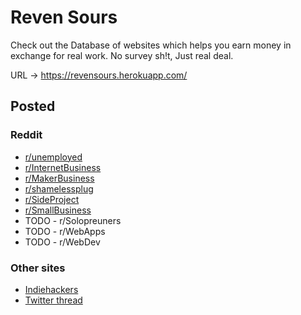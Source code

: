# Reven Sours

Check out the Database of websites which helps you earn money in exchange for real work. No survey sh!t, Just real deal.

URL -> https://revensours.herokuapp.com/

## Posted

### Reddit

* [r/unemployed](https://www.reddit.com/r/Unemployed/comments/8qqxjl/i_made_a_curated_list_of_website_which_pays_its/)
* [r/InternetBusiness](https://www.reddit.com/r/InternetBusiness/comments/8qqz9b/i_made_a_list_of_websites_which_allows_its_users/)
* [r/MakerBusiness](https://www.reddit.com/r/MakerBusiness/comments/8qr5oy/i_made_a_curated_list_of_websites_which_pays_its/)
* [r/shamelessplug](https://www.reddit.com/r/shamelessplug/comments/8qr7uf/i_curated_a_list_of_website_which_pays_its_users/)
* [r/SideProject](https://www.reddit.com/r/SideProject/comments/8qrae8/i_made_this_site_as_a_side_project_when_i/)
* [r/SmallBusiness](https://www.reddit.com/r/smallbusiness/comments/8qrc53/what_are_your_opinions_on_websites_which_charge/)
* TODO - r/Solopreuners
* TODO - r/WebApps
* TODO - r/WebDev


### Other sites

* [Indiehackers](https://www.indiehackers.com/forum/show-ih-a-curated-list-of-real-online-income-sources-5816e4f7c8)
* [Twitter thread](https://twitter.com/NewLifeShoes/status/1006555405240053761)
